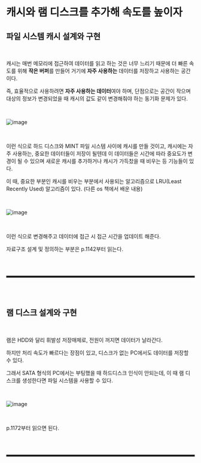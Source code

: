 # 캐시와 램 디스크를 추가해 속도를 높이자
## 파일 시스템 캐시 설계와 구현

<br>

캐시는 매번 메모리에 접근하여 데이터를 읽고 하는 것은 너무 느리기 때문에 더 빠른 속도를 위해 **작은 버퍼**를 만들어 거기에 **자주 사용하는** 데이터를 저장하고 사용하는 공간이다.

즉, 효율적으로 사용하려면 **자주 사용하는 데이터**여야 하며, 단점으로는 공간이 작으며 대상의 정보가 변경되었을 때 캐시의 값도 같이 변경해줘야 하는 동기화 문제가 있다.

<br>

![image](https://user-images.githubusercontent.com/52172169/204444288-ae63ee46-897a-410a-b3e6-fabf7e42a588.png)

<br>

이런 식으로 하드 디스크와 MINT 파일 시스템 사이에 캐시를 만들 것이고, 캐시에는 자주 사용하는, 중요한 데이터들이 저장이 될텐데 이 데이터들은 시간에 따라 중요도가 변경이 될 수 있으며 새로운 캐시를 추가하거나 캐시가 가득찼을 때 비우는 등 기능들이 있다.

이 때, 중요한 부분인 캐시를 비우는 부분에서 사용되는 알고리즘으로 LRU(Least Recently Used) 알고리즘이 있다. (다른 os 책에서 배운 내용)

<br>

![image](https://user-images.githubusercontent.com/52172169/204444768-105f589e-28d4-43ef-89ac-ed7f2fc74f62.png)

<br>

이런 식으로 변경해주고 데이터에 접근 시 접근 시간을 업데이트 해준다.

자료구조 설계 및 정의하는 부분은 p.1142부터 읽는다.

<br><br>
<hr style="border: 2px solid;">
<br><br>

## 램 디스크 설계와 구현

<br>

램은 HDD와 달리 휘발성 저장매체로, 전원이 꺼지면 데이터가 날라간다.

하지만 처리 속도가 빠르다는 장점이 있고, 디스크가 없는 PC에서도 데이터를 저장할 수 있다.

그래서 SATA 형식의 PC에서는 부팅했을 때 하드디스크 인식이 안되는데, 이 때 램 디스크를 생성한다면 파일 시스템을 사용할 수 있다.

<br>

![image](https://user-images.githubusercontent.com/52172169/204462913-ba85c433-7414-4216-86d5-00273bf1db08.png)

<br>

p.1172부터 읽으면 된다.

<br><br>
<hr style="border: 2px solid;">
<br><br>

